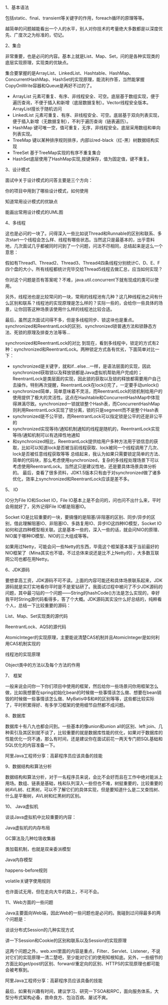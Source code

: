 1、基本语法

包括static、final、transient等关键字的作用，foreach循环的原理等等。

越简单的问题越能看出一个人的水平，别人对你技术的考量绝大多数都是以深度优先、广度次之为标准的，切记。


2、集合

非常重要，也是必问的内容。基本上就是List、Map、Set，问的是各种实现类的底层实现原理，实现类的优缺点。

集合要掌握的是ArrayList、LinkedList、Hashtable、HashMap、ConcurrentHashMap、HashSet的实现原理，能流利作答，当然能掌握CopyOnWrite容器和Queue是再好不过的了。

- ArrayList 元素可重复、有序、非线程安全、可空。底层基于数组实现，便于遍历查询，不便于插入和新增（底层数据复制）。Vector线程安全版本。ArrayList擅长于随机访问
- LinkedList 元素可重复、有序、非线程安全、可空。底层基于双向列表实现，便于插入新增（无数据复制），不利于遍历查询（链表遍历）。
- HashMap 键可唯一空，值可重复，无序，非线程安全。底层采用数组和单向列表实现。
- TreeMap 键以某种排序规则排序，内部以red-black（红-黑）树数据结构实现
- TreeSet 基于TreeMap实现的有序不重复集合
- HashSet底层使用了HashMap实现,按键保存，值为固定值，键不重复。

3、设计模式

面试中关于设计模式的问答主要是三个方向：

你的项目中用到了哪些设计模式，如何使用

知道常用设计模式的优缺点

能画出常用设计模式的UML图


4、多线程

这也是必问的一块了。问得深入一些比如说Thread和Runnable的区别和联系、多次start一个线程会怎么样、线程有哪些状态。当然这只是最基本的，出乎意料地，几次面试几乎都被同时问到了一个问题，问法不尽相同，总结起来是这么一个意思：

假如有Thread1、Thread2、Thread3、Thread4四条线程分别统计C、D、E、F四个盘的大小，所有线程都统计完毕交给Thread5线程去做汇总，应当如何实现？

你对这个问题是否有答案呢？不难，java.util.concurrent下就有现成的类可以使用。

另外，线程池也是比较常问的一块，常用的线程池有几种？这几种线程池之间有什么区别和联系？线程池的实现原理是怎么样的？实际一些的，会给你一些具体的场景，让你回答这种场景该使用什么样的线程池比较合适。

最后，虽然这次面试问得不多，但是多线程同步、锁这块也是重点。synchronized和ReentrantLock的区别、synchronized锁普通方法和锁静态方法、死锁的原理及排查方法等等...

synchronized和ReentrantLock的对比
到现在，看到多线程中，锁定的方式有2种：synchronized和ReentrantLock。两种锁定方式各有优劣，下面简单对比一下：
- synchronized是关键字，就和if...else...一样，是语法层面的实现，因此synchronized获取锁以及释放锁都是Java虚拟机帮助用户完成的；ReentrantLock是类层面的实现，因此锁的获取以及锁的释放都需要用户自己去操作。特别再次提醒，ReentrantLock在lock()完了，一定要手动unlock()
- synchronized简单，简单意味着不灵活，而ReentrantLock的锁机制给用户的使用提供了极大的灵活性。这点在Hashtable和ConcurrentHashMap中体现得淋漓尽致。synchronized一锁就锁整个Hash表，而ConcurrentHashMap则利用ReentrantLock实现了锁分离，锁的只是segment而不是整个Hash表
- synchronized是不公平锁，而ReentrantLock可以指定锁是公平的还是非公平的
- synchronized实现等待/通知机制通知的线程是随机的，ReentrantLock实现等待/通知机制可以有选择性地通知
- 和synchronized相比，ReentrantLock提供给用户多种方法用于锁信息的获取，比如可以知道lock是否被当前线程获取、lock被同一个线程调用了几次、lock是否被任意线程获取等等
总结起来，我认为如果只需要锁定简单的方法、简单的代码块，那么考虑使用synchronized，复杂的多线程处理场景下可以考虑使用ReentrantLock。当然这只是建议性地，还是要具体场景具体分析的。
最后，查看了很多资料，JDK1.5版本只有由于对synchronized做了诸多优化，效率上synchronized和ReentrantLock应该是差不多。


5、 IO

IO分为File IO和Socket IO，File IO基本上是不会问的，问也问不出什么来，平时会用就好了，另外记得File IO都是阻塞IO。

Socket IO是比较重要的一块，要搞懂的是阻塞/非阻塞的区别、同步/异步的区别，借此理解阻塞IO、非阻塞IO、多路复用IO、异步IO这四种IO模型，Socket IO如何和这四种模型相关联。这是基本一些的，深入一些的话，就会问NIO的原理、NIO属于哪种IO模型、NIO的三大组成等等。

如果用过Netty，可能会问一些Netty的东西，毕竟这个框架基本属于当前最好的NIO框架了（Mina其实也不错，不过总体来说还是比不上Netty的），大多数互联网公司也都在用Netty。


6、JDK源码

要想拿高工资，JDK源码不可不读。上面的内容可能还和具体场景联系起来，JDK源码就是实打实地看你平时是不是爱钻研了。我面试过程中被问了不少JDK源码的问题，其中最刁钻的一个问题——String的hashCode()方法是怎么实现的，幸好我平时String源代码看得多，答了个大概。JDK源码其实没什么好总结的，纯粹看个人，总结一下比较重要的源码：

List、Map、Set实现类的源代码

ReentrantLock、AQS的源代码

AtomicInteger的实现原理，主要能说清楚CAS机制并且AtomicInteger是如何利用CAS机制实现的

线程池的实现原理

Object类中的方法以及每个方法的作用


7、 框架

一般来说会问你一下你们项目中使用的框架，然后给你一些场景问你用框架怎么做，比如我想要在spring初始化bean的时候做一些事情该怎么做、想要在bean销毁的时候做一些事情该怎么做、MyBatis中$和#的区别等等，这些都比较实际了，平时积累得好、有多学习框架的使用细节自然都不成问题。

8、数据库

数据库十有八九也都会问到。一些基本的像union和union all的区别、left join、几种索引及其区别就不谈了，比较重要的就是数据库性能的优化，如果对于数据库的性能优化一窍不通，那么有时间，还是建议你在面试前花一两天专门把SQL基础和SQL优化的内容准备一下。

阿里Java工程师分享：高薪程序员应该具备的技能


9、数据结构和算法分析

数据结构和算法分析，对于一名程序员来说，会比不会好而且在工作中绝对能派上用场。数组、链表是基础，栈和队列深入一些但也不难，树挺重要的，比较重要的树AVL树、红黑树，可以不了解它们的具体实现，但是要知道什么是二叉查找树、什么是平衡树，AVL树和红黑树的区别。


10、 Java虚拟机

谈谈Java虚拟机中比较重要的内容：

Java虚拟机的内存布局

GC算法及几种垃圾收集器

类加载机制，也就是双亲委派模型

Java内存模型

happens-before规则

volatile关键字使用规则

也许面试无用，但在走向大牛的路上，不可不会。


11、Web方面的一些问题

Java主要面向Web端，因此Web的一些问题也是必问的。我碰到过问得最多的两个问题是：

谈谈分布式Session的几种实现方式

讲一下Session和Cookie的区别和联系以及Session的实现原理

这两个问题之外，web.xml里面的内容是重点，Filter、Servlet、Listener，不说对它们的实现原理一清二楚吧，至少能对它们的使用知根知底。另外，一些细节的方面比如get/post的区别、forward/重定向的区别、HTTPS的实现原理也都可能会被考察到。

阿里Java工程师分享：高薪程序员应该具备的技能

最后，如果有兴趣有时间，建议学习、研究一下SOA和RPC，面向服务体系，大型分布式架构必备，救命良方、包治百病、屡试不爽。
